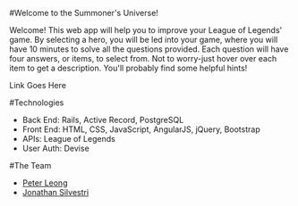 #Welcome to the Summoner's Universe!
<p>Welcome! This web app will help you to improve your League of Legends' game. By selecting a hero, you will be led into your game, where you will have 10 minutes to solve all the questions provided. Each question will have four answers, or items, to select from. Not to worry-just hover over each item to get a description. You'll probably find some helpful hints!</p>
<p>Link Goes Here</p>

#Technologies
<ul>
  <li>Back End: Rails, Active Record, PostgreSQL</li>
  <li>Front End: HTML, CSS, JavaScript, AngularJS, jQuery, Bootstrap</li>
  <li>APIs: League of Legends</li>
  <li>User Auth: Devise</li>
</ul>

#The Team
<ul>
  <li><a href="https://github.com/Petey101">Peter Leong</a></li>
  <li><a href="https://github.com/silvestrijonathan">Jonathan Silvestri</a></li>
</ul>
